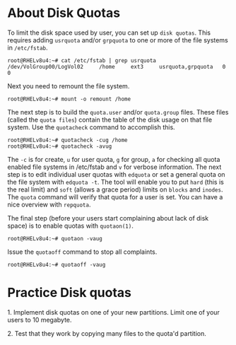 # About Disk Quotas

To limit the disk space used by user, you can set up
`disk quotas`. This requires adding
`usrquota` and/or `grpquota` to one or more
of the file systems in `/etc/fstab`.

    root@RHELv8u4:~# cat /etc/fstab | grep usrquota
    /dev/VolGroup00/LogVol02     /home     ext3     usrquota,grpquota   0 0
            

Next you need to remount the file system.

    root@RHELv8u4:~# mount -o remount /home
            

The next step is to build the `quota.user` and/or
`quota.group` files. These files (called the
`quota files`) contain the table of the disk usage on that file system.
Use the `quotacheck` command to accomplish this.

    root@RHELv8u4:~# quotacheck -cug /home
    root@RHELv8u4:~# quotacheck -avug
            

The `-c` is for create, `u` for user quota, `g` for group, `a` for
checking all quota enabled file systems in /etc/fstab and `v` for
verbose information. The next step is to edit individual user quotas
with `edquota` or set a general quota on the file system
with `edquota -t`. The tool will enable you to put `hard` (this is the
real limit) and `soft` (allows a grace period) limits on `blocks` and
`inodes`. The `quota` command will verify that quota for a
user is set. You can have a nice overview with `repquota`.

The final step (before your users start complaining about lack of disk
space) is to enable quotas with `quotaon(1)`.

    root@RHELv8u4:~# quotaon -vaug

Issue the `quotaoff` command to stop all complaints.

    root@RHELv8u4:~# quotaoff -vaug

# Practice Disk quotas

1\. Implement disk quotas on one of your new partitions. Limit one of
your users to 10 megabyte.

2\. Test that they work by copying many files to the quota\'d partition.

